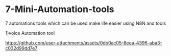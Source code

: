  # 7-Mini-Automation-tools
 7 automations tools which can be used make life easier using N8N and tools 

1)voice Automation tool

https://github.com/user-attachments/assets/0db0ac05-8eea-4396-aba3-c032d99dd7e7

